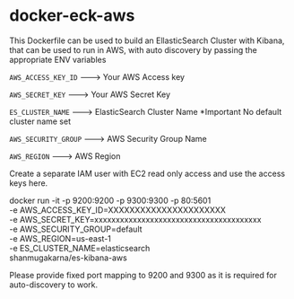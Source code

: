 # docker-eck-aws

This Dockerfile can be used to build an EllasticSearch Cluster with Kibana, that can be used to run  in AWS, with auto discovery by passing the appropriate ENV variables

`AWS_ACCESS_KEY_ID`  ---> Your AWS Access key

`AWS_SECRET_KEY`     ---> Your AWS Secret Key

`ES_CLUSTER_NAME`    ---> ElasticSearch Cluster Name *Important No default cluster name set

`AWS_SECURITY_GROUP` ---> AWS Security Group Name

`AWS_REGION`         ---> AWS Region

Create a separate IAM user with EC2 read only access and use the access keys here.

  docker run -it -p 9200:9200 -p 9300:9300 -p 80:5601 \
    -e AWS_ACCESS_KEY_ID=XXXXXXXXXXXXXXXXXXXXXX \
    -e AWS_SECRET_KEY=xxxxxxxxxxxxxxxxxxxxxxxxxxxxxxxxxxxxxxx \
    -e AWS_SECURITY_GROUP=default \
    -e AWS_REGION=us-east-1 \
    -e ES_CLUSTER_NAME=elasticsearch \
 shanmugakarna/es-kibana-aws
 
 Please provide fixed port mapping to 9200 and 9300 as it is required for auto-discovery to work.
